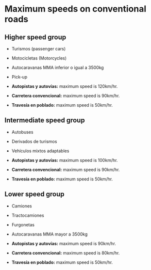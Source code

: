 
# Maximum speeds on conventional roads

## Higher speed group

- Turismos (passenger cars)
- Motocicletas (Motorcycles)
- Autocaravanas MMA inferior o igual a 3500kg
- Pick-up

- **Autopistas y autovías:** maximum speed is 120km/hr.
- **Carretera convencional:** maximum speed is 90km/hr.
- **Travesía en poblado:** maximum speed is 50km/hr.

## Intermediate speed group

- Autobuses
- Derivados de turismos
- Vehículos mixtos adaptables

- **Autopistas y autovías:** maximum speed is 100km/hr.
- **Carretera convencional:** maximum speed is 90km/hr.
- **Travesía en poblado:** maximum speed is 50km/hr.

## Lower speed group

- Camiones
- Tractocamiones
- Furgonetas
- Autocaravanas MMA mayor a 3500kg

- **Autopistas y autovías:** maximum speed is 90km/hr.
- **Carretera convencional:** maximum speed is 80km/hr.
- **Travesía en poblado:** maximum speed is 50km/hr.

